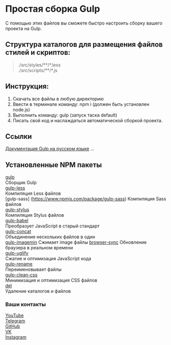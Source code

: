 # Простая сборка Gulp
С помощью этих файлов вы сможете быстро настроить сборку вашего проекта на Gulp.

## Структура каталогов для размещения файлов стилей и скриптов:
>./src/styles/\*\*/\*.less  
>./src/scripts/\*\*/\*.js

## Инструкция:
1. Скачать все файлы в любую директорию
2. Ввести в терминале команду: npm i (должен быть установлен node.js)
3. Выполнить команду: gulp (запуск таска default)
4. Писать свой код и наслаждаться автоматической сборкой проекта.

## Ссылки
[Документация Gulp на русском языке](https://github.com/)
...

## Установленные  NPM пакеты
[gulp](https://www.npmjs.com/package/gulp)   
Сборщик Gulp  
[gulp-less](https://www.npmjs.com/package/gulp-less)   
Компиляция Less файлов  
[gulp-sass]  (https://www.npmjs.com/package/gulp-sass)
Компиляция Sass файлов  
[gulp-stylus](https://www.npmjs.com/package/gulp-stylus)  
Компиляция Stylus файлов    
[gulp-babel](https://www.npmjs.com/package/gulp-babel)  
Преобразует JavaScript в старый стандарт  
[gulp-concat](https://www.npmjs.com/package/gulp-concat)  
Объединение нескольких файлов в один  
[gulp-imagemin](https://www.npmjs.com/package/gulp-imagemin)
Сжимает image файлы
[browser-sync](https://www.npmjs.com/package/browser-sync)
Обновление браузера в реальном времени   
[gulp-uglify](https://www.npmjs.com/package/gulp-uglify)  
Сжатие и оптимизация JavaScript кода  
[gulp-rename](https://www.npmjs.com/package/gulp-rename)  
Переименовывает файлы  
[gulp-clean-css](https://www.npmjs.com/package/gulp-clean-css)  
Минимизация и оптимизация CSS файлов  
[del](https://www.npmjs.com/package/del)  
Удаление каталогов и файлов  

### Ваши контакты
[YouTube](https://www.youtube.com/.......)  
[Telegram](https://t.me/......)  
[GitHub](https://github.com/.....)  
[VK](https://vk.com/......)  
[Instagram](https://instagram.com/.....)  
